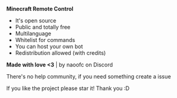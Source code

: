 **Minecraft Remote Control**
- It's open source
- Public and totally free
- Multilanguage
- Whitelist for commands
- You can host your own bot
- Redistribution allowed (with credits)


**Made with love <3**  |   by naoofc on Discord

There's no help community, if you need something create a issue

If you like the project please star it! Thank you :D
